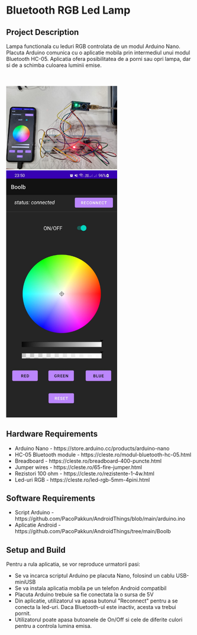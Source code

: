 <h1>Bluetooth RGB Led Lamp</h1>

<h2>Project Description</h2>
Lampa functionala cu leduri RGB controlata de un modul Arduino Nano. Placuta Arduino comunica cu o aplicatie mobila prin intermediul unui modul Bluetooth HC-05. Aplicatia ofera posibilitatea de a porni sau opri lampa, dar si de a schimba culoarea luminii emise. 

<br><br>
<img src="https://raw.githubusercontent.com/PacoPakkun/Android-Things-Boolb/main/demo.jpeg" width="300px">
<br>
<img src="https://raw.githubusercontent.com/PacoPakkun/Android-Things-Boolb/main/screenshot.jpeg"  width="300px">

<h2>Hardware Requirements</h2>
<ul>
    <li>Arduino Nano - https://store.arduino.cc/products/arduino-nano</li>
    <li>HC-05 Bluetooth module - https://cleste.ro/modul-bluetooth-hc-05.html</li>
    <li>Breadboard - https://cleste.ro/breadboard-400-puncte.html</li>
    <li>Jumper wires - https://cleste.ro/65-fire-jumper.html</li>
    <li>Rezistori 100 ohm - https://cleste.ro/rezistente-1-4w.html</li>
    <li>Led-uri RGB - https://cleste.ro/led-rgb-5mm-4pini.html</li>
</ul>

<h2>Software Requirements</h2>
<ul>
    <li>Script Arduino - https://github.com/PacoPakkun/AndroidThings/blob/main/arduino.ino</li>
    <li>Aplicatie Android - https://github.com/PacoPakkun/AndroidThings/tree/main/Boolb</li>
</ul>

<h2>Setup and Build</h2>
Pentru a rula aplicatia, se vor reproduce urmatorii pasi:
<ul>
    <li>Se va incarca scriptul Arduino pe placuta Nano, folosind un cablu USB-miniUSB</li>
    <li>Se va instala aplicatia mobila pe un telefon Android compatibil</li>
    <li>Placuta Arduino trebuie sa fie conectata la o sursa de 5V</li>
    <li>Din aplicatie, utilizatorul va apasa butonul "Reconnect" pentru a se conecta la led-uri. Daca Bluetooth-ul este inactiv, acesta va trebui pornit.</li>
    <li>Utilizatorul poate apasa butoanele de On/Off si cele de diferite culori pentru a controla lumina emisa.</li>
</ul>

